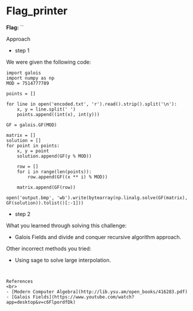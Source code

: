 # Flag_printer

**Flag:** ``

Approach

- step 1<br>

We were given the following code:
```
import galois
import numpy as np
MOD = 7514777789

points = []

for line in open('encoded.txt', 'r').read().strip().split('\n'):
    x, y = line.split(' ')
    points.append((int(x), int(y)))

GF = galois.GF(MOD)

matrix = []
solution = []
for point in points:
    x, y = point
    solution.append(GF(y % MOD))

    row = []
    for i in range(len(points)):
        row.append(GF((x ** i) % MOD))
    
    matrix.append(GF(row))

open('output.bmp', 'wb').write(bytearray(np.linalg.solve(GF(matrix), GF(solution)).tolist()[:-1]))

```

- step 2<br>




What you learned through solving this challenge:
<br>
- Galois Fields and divide and conquer recursive algorithm approach.


Other incorrect methods you tried:
<br>
- Using sage to solve large interpolation.

```


References
<br>
- [Modern Computer Algebra](http://lib.ysu.am/open_books/416283.pdf)
- [Galois Fields](https://www.youtube.com/watch?app=desktop&v=c6FlpordfDk)
